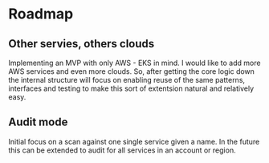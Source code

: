 # Roadmap

## Other servies, others clouds
Implementing an MVP with only AWS - EKS in mind. I would like to add more AWS services and even more clouds. So, after getting the core logic down the internal structure will focus on enabling reuse of the same patterns, interfaces and testing to make this sort of extentsion natural and relatively easy.

## Audit mode
Initial focus on a scan against one single service given a name. In the future this can be extended to audit for all services in an account or region.
